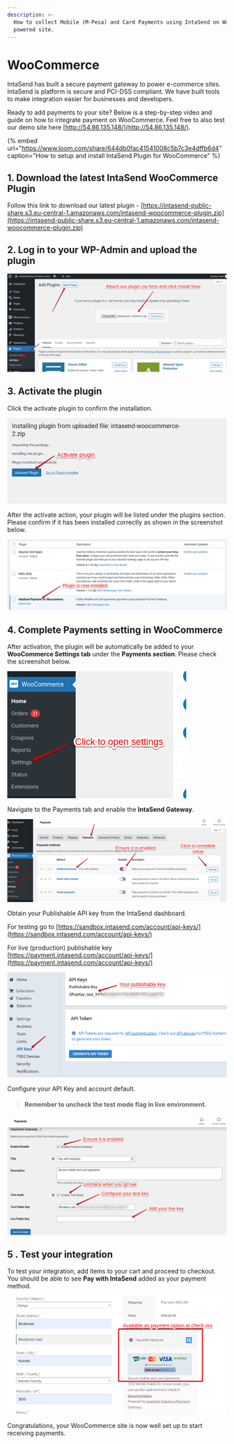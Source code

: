 ```yaml
---
description: >-
  How to collect Mobile (M-Pesa) and Card Payments using IntaSend on WooCommerce
  powered site.
---
```


# WooCommerce

IntaSend has built a secure payment gateway to power e-commerce sites. IntaSend is platform is secure and PCI-DSS compliant. We have built tools to make integration easier for businesses and developers.

Ready to add payments to your site? Below is a step-by-step video and guide on how to integrate payment on WooCommerce. Feel free to also test our demo site here [http://54.86.135.148/](http://54.86.135.148/).

{% embed url="https://www.loom.com/share/644db0fac41541008c5b7c3e4dffb6d4" caption="How to setup and install IntaSend Plugin for WooCommerce" %}

## 1. Download the latest IntaSend WooCommerce Plugin

Follow this link to download our latest plugin - [https://intasend-public-share.s3.eu-central-1.amazonaws.com/intasend-woocommerce-plugin.zip](https://intasend-public-share.s3.eu-central-1.amazonaws.com/intasend-woocommerce-plugin.zip)

## 2. Log in to your WP-Admin and upload the plugin

![](../.gitbook/assets/step-1.png)

## 3. Activate the plugin

Click the activate plugin to confirm the installation.

![](../.gitbook/assets/step-2.png)

After the activate action, your plugin will be listed under the plugins section. Please confirm if it has been installed correctly as shown in the screenshot below.

![](../.gitbook/assets/step-3.png)

## 4. Complete Payments setting in WooCommerce

After activation, the plugin will be automatically be added to your **WooCommerce Settings tab** under the **Payments section**. Please check the screenshot below.

![](../.gitbook/assets/step-4.png)

Navigate to the Payments tab and enable the **IntaSend Gateway**.

![](../.gitbook/assets/step-5.png)

Obtain your Publishable API key from the IntaSend dashboard.

For testing go to [https://sandbox.intasend.com/account/api-keys/](https://sandbox.intasend.com/account/api-keys/)

For live \(production\) publishable key [https://payment.intasend.com/account/api-keys/](https://payment.intasend.com/account/api-keys/)

![](../.gitbook/assets/get-publishable-key.png)

Configure your API Key and account default.

> #### Remember to uncheck the test mode flag in live environment.

![](../.gitbook/assets/complete-setup.png)

## 5 . Test your integration

To test your integration, add items to your cart and proceed to checkout. You should be able to see **Pay with IntaSend** added as your payment method.

![](../.gitbook/assets/checkout-screen.png)

Congratulations, your WooCommerce site is now well set up to start receiving payments.

